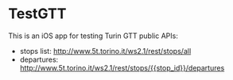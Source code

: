 # TestGTT
This is an iOS app for testing Turin GTT public APIs:
- stops list: http://www.5t.torino.it/ws2.1/rest/stops/all
- departures: http://www.5t.torino.it/ws2.1/rest/stops/{{stop_id}}/departures
